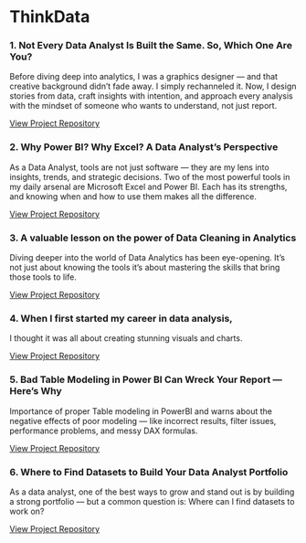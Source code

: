 # ThinkData

### 1. Not Every Data Analyst Is Built the Same. So, Which One Are You?
Before diving deep into analytics, I was a graphics designer — and that creative background didn’t fade away. I simply rechanneled it. Now, I design stories from data, craft insights with intention, and approach every analysis with the mindset of someone who wants to understand, not just report.

[View Project Repository](https://www.linkedin.com/posts/badmus-ibraheem-b7576635b_dataanalytics-purposedriven-dataanalyst-activity-7330861624729206784-SizQ?utm_source=social_share_send&utm_medium=member_desktop_web&rcm=ACoAAFmimQkBYBgh5-xqpPIdw5INl85e3sQ6kAU)

### 2. Why Power BI? Why Excel? A Data Analyst’s Perspective
As a Data Analyst, tools are not just software — they are my lens into insights, trends, and strategic decisions. Two of the most powerful tools in my daily arsenal are Microsoft Excel and Power BI. Each has its strengths, and knowing when and how to use them makes all the difference.

[View Project Repository](https://www.linkedin.com/posts/badmus-ibraheem-b7576635b_dataanalytics-powerbi-microsoftexcel-activity-7330772142927527936-BVMa?utm_source=social_share_send&utm_medium=member_desktop_web&rcm=ACoAAFmimQkBYBgh5-xqpPIdw5INl85e3sQ6kAU)

### 3. A valuable lesson on the power of Data Cleaning in Analytics
Diving deeper into the world of Data Analytics has been eye-opening. It’s not just about knowing the tools it’s about mastering the skills that bring those tools to life.

[View Project Repository](https://www.linkedin.com/posts/badmus-ibraheem-b7576635b_dataanalytics-datacleaning-learningexperience-activity-7329593371998498816-5ELg?utm_source=social_share_send&utm_medium=member_desktop_web&rcm=ACoAAFmimQkBYBgh5-xqpPIdw5INl85e3sQ6kAU)

### 4. When I first started my career in data analysis,
I thought it was all about creating stunning visuals and charts.

[View Project Repository](https://www.linkedin.com/posts/badmus-ibraheem-b7576635b_dataanalytics-problemsolving-datadriven-activity-7329212932427296769-uivl?utm_source=social_share_send&utm_medium=member_desktop_web&rcm=ACoAAFmimQkBYBgh5-xqpPIdw5INl85e3sQ6kAU)

### 5. Bad Table Modeling in Power BI Can Wreck Your Report — Here’s Why
Importance of proper Table modeling in PowerBI and warns about the negative effects of poor modeling — like incorrect results, filter issues, performance problems, and messy DAX formulas.

[View Project Repository](https://www.linkedin.com/posts/badmus-ibraheem-b7576635b_importance-of-proper-table-modeling-in-powerbi-activity-7335421494384082944-7wRA?utm_medium=ios_app&rcm=ACoAAFmimQkBYBgh5-xqpPIdw5INl85e3sQ6kAU&utm_source=social_share_send&utm_campaign=copy_link)

### 6. Where to Find Datasets to Build Your Data Analyst Portfolio
As a data analyst, one of the best ways to grow and stand out is by building a strong portfolio — but a common question is:
Where can I find datasets to work on?

[View Project Repository](https://www.linkedin.com/posts/badmus-ibraheem-b7576635b_as-a-data-analyst-one-of-the-best-ways-to-activity-7338521020217122817-MQRG?utm_medium=ios_app&rcm=ACoAAFmimQkBYBgh5-xqpPIdw5INl85e3sQ6kAU&utm_source=social_share_send&utm_campaign=copy_link)

